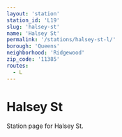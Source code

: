 ```yaml
---
layout: 'station'
station_id: 'L19'
slug: 'halsey-st'
name: 'Halsey St'
permalink: '/stations/halsey-st-l/'
borough: 'Queens'
neighborhood: 'Ridgewood'
zip_code: '11385'
routes:
  - L
---
```

# Halsey St

Station page for Halsey St.
